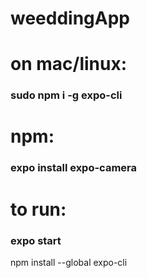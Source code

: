 # weeddingApp

# on mac/linux:
### sudo npm i -g expo-cli

# npm:
### expo install expo-camera


# to run:
### expo start


npm install --global expo-cli
